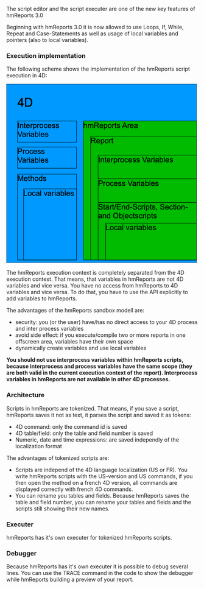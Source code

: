 The script editor and the script executer are one of the new key features of hmReports 3.0

Beginning with hmReports 3.0 it is now allowed to use Loops, If, While, Repeat and Case-Statements as well as usage of local variables and pointers (also to local variables).

### Execution implementation

The following scheme shows the implementation of the hmReports script execution in 4D:

![Script Schema](../Pictures/ScriptSchema.png)

The hmReports execution context is completely separated from the 4D execution context. That means, that variables in hmReports are not 4D variables and vice versa. You have no access from hmReports to 4D variables and vice versa. To do that, you have to use the API explicitly to add variables to hmReports.

The advantages of the hmReports sandbox modell are:
* security: you (or the user) have/has no direct access to your 4D process and inter process variables
* avoid side effect: if you execute/compile two or more reports in one offscreen area, variables have their own space
* dynamically create variables and use local variables

**You should not use interprocess variables within hmReports scripts, because interprocess and process variables have the same scope (they are both valid in the current execution context of the report). Interprocess variables in hmReports are not available in other 4D processes.**

### Architecture

Scripts in hmReports are tokenized. That means, if you save a script, hmReports saves it not as text, it parses the script and saved it as tokens:

- 4D command: only the command id is saved
- 4D table/field: only the table and field number is saved
- Numeric, date and time expressions: are saved independly of the localization format

The advantages of tokenized scripts are:

- Scripts are independ of the 4D language localization (US or FR). You write hmReports scripts with the US-version and US commands, if you then open the method on a french 4D version, all commands are displayed correctly with french 4D commands.
- You can rename you tables and fields. Because hmReports saves the table and field number, you can rename your tables and fields and the scripts still showing their new names.

### Executer

hmReports has it's own executer for tokenized hmReports scripts.

### Debugger

Because hmReports has it's own executer it is possible to debug several lines. You can use the TRACE command in the code to show the debugger while hmReports building a preview of your report.
